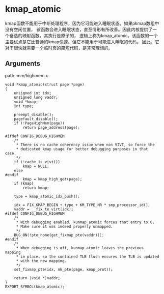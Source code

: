 kmap_atomic
========================================

kmap函数不能用于中断处理程序，因为它可能进入睡眠状态。如果pkmap数组中没有空闲位置，
该函数会进入睡眠状态，直至情形有所改善。因此内核提供了一个备选的映射函数，其执行是原子的，
逻辑上称为kmap_atomic。该函数的一个主要优点是它比普通的kmap快速。但它不能用于可能进入睡眠的代码。
因此，它对于很快就需要一个临时页的简短代码，是非常理想的。

Arguments
----------------------------------------

path: mm/highmem.c
```
void *kmap_atomic(struct page *page)
{
    unsigned int idx;
    unsigned long vaddr;
    void *kmap;
    int type;

    preempt_disable();
    pagefault_disable();
    if (!PageHighMem(page))
        return page_address(page);

#ifdef CONFIG_DEBUG_HIGHMEM
    /*
     * There is no cache coherency issue when non VIVT, so force the
     * dedicated kmap usage for better debugging purposes in that case.
     */
    if (!cache_is_vivt())
        kmap = NULL;
    else
#endif
        kmap = kmap_high_get(page);
    if (kmap)
        return kmap;

    type = kmap_atomic_idx_push();

    idx = FIX_KMAP_BEGIN + type + KM_TYPE_NR * smp_processor_id();
    vaddr = __fix_to_virt(idx);
#ifdef CONFIG_DEBUG_HIGHMEM
    /*
     * With debugging enabled, kunmap_atomic forces that entry to 0.
     * Make sure it was indeed properly unmapped.
     */
    BUG_ON(!pte_none(get_fixmap_pte(vaddr)));
#endif
    /*
     * When debugging is off, kunmap_atomic leaves the previous mapping
     * in place, so the contained TLB flush ensures the TLB is updated
     * with the new mapping.
     */
    set_fixmap_pte(idx, mk_pte(page, kmap_prot));

    return (void *)vaddr;
}
EXPORT_SYMBOL(kmap_atomic);
```